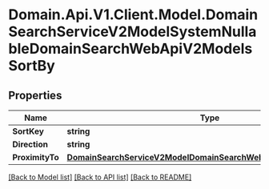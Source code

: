 # Domain.Api.V1.Client.Model.DomainSearchServiceV2ModelSystemNullableDomainSearchWebApiV2ModelsSortBy
## Properties

Name | Type | Description | Notes
------------ | ------------- | ------------- | -------------
**SortKey** | **string** |  | [optional] 
**Direction** | **string** |  | [optional] 
**ProximityTo** | [**DomainSearchServiceV2ModelDomainSearchWebApiV2ModelsGeoPoint**](DomainSearchServiceV2ModelDomainSearchWebApiV2ModelsGeoPoint.md) |  | [optional] 

[[Back to Model list]](../README.md#documentation-for-models) [[Back to API list]](../README.md#documentation-for-api-endpoints) [[Back to README]](../README.md)

